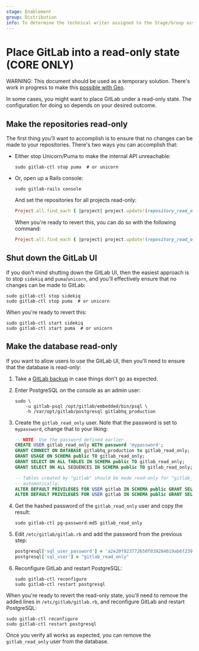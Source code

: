 ```yaml
---
stage: Enablement
group: Distribution
info: To determine the technical writer assigned to the Stage/Group associated with this page, see https://about.gitlab.com/handbook/engineering/ux/technical-writing/#assignments
---
```


# Place GitLab into a read-only state **(CORE ONLY)**

WARNING:
This document should be used as a temporary solution.
There's work in progress to make this
[possible with Geo](https://gitlab.com/groups/gitlab-org/-/epics/2149).

In some cases, you might want to place GitLab under a read-only state.
The configuration for doing so depends on your desired outcome.

## Make the repositories read-only

The first thing you'll want to accomplish is to ensure that no changes can be
made to your repositories. There's two ways you can accomplish that:

- Either stop Unicorn/Puma to make the internal API unreachable:

  ```shell
  sudo gitlab-ctl stop puma  # or unicorn
  ```

- Or, open up a Rails console:

  ```shell
  sudo gitlab-rails console
  ```

  And set the repositories for all projects read-only:

  ```ruby
  Project.all.find_each { |project| project.update!(repository_read_only: true) }
  ```

  When you're ready to revert this, you can do so with the following command:

  ```ruby
  Project.all.find_each { |project| project.update!(repository_read_only: false) }
  ```

## Shut down the GitLab UI

If you don't mind shutting down the GitLab UI, then the easiest approach is to
stop `sidekiq` and `puma`/`unicorn`, and you'll effectively ensure that no
changes can be made to GitLab:

```shell
sudo gitlab-ctl stop sidekiq
sudo gitlab-ctl stop puma  # or unicorn
```

When you're ready to revert this:

```shell
sudo gitlab-ctl start sidekiq
sudo gitlab-ctl start puma  # or unicorn
```

## Make the database read-only

If you want to allow users to use the GitLab UI, then you'll need to ensure that
the database is read-only:

1. Take a [GitLab backup](../raketasks/backup_restore.md#back-up-gitlab)
   in case things don't go as expected.
1. Enter PostgreSQL on the console as an admin user:

    ```shell
    sudo \
        -u gitlab-psql /opt/gitlab/embedded/bin/psql \
        -h /var/opt/gitlab/postgresql gitlabhq_production
    ```

1. Create the `gitlab_read_only` user. Note that the password is set to `mypassword`,
   change that to your liking:

    ```sql
    -- NOTE: Use the password defined earlier
    CREATE USER gitlab_read_only WITH password 'mypassword';
    GRANT CONNECT ON DATABASE gitlabhq_production to gitlab_read_only;
    GRANT USAGE ON SCHEMA public TO gitlab_read_only;
    GRANT SELECT ON ALL TABLES IN SCHEMA public TO gitlab_read_only;
    GRANT SELECT ON ALL SEQUENCES IN SCHEMA public TO gitlab_read_only;

    -- Tables created by "gitlab" should be made read-only for "gitlab_read_only"
    -- automatically.
    ALTER DEFAULT PRIVILEGES FOR USER gitlab IN SCHEMA public GRANT SELECT ON TABLES TO gitlab_read_only;
    ALTER DEFAULT PRIVILEGES FOR USER gitlab IN SCHEMA public GRANT SELECT ON SEQUENCES TO gitlab_read_only;
    ```

1. Get the hashed password of the `gitlab_read_only` user and copy the result:

   ```shell
   sudo gitlab-ctl pg-password-md5 gitlab_read_only
   ```

1. Edit `/etc/gitlab/gitlab.rb` and add the password from the previous step:

    ```ruby
    postgresql['sql_user_password'] = 'a2e20f823772650f039284619ab6f239'
    postgresql['sql_user'] = "gitlab_read_only"
    ```

1. Reconfigure GitLab and restart PostgreSQL:

   ```shell
   sudo gitlab-ctl reconfigure
   sudo gitlab-ctl restart postgresql
   ```

When you're ready to revert the read-only state, you'll need to remove the added
lines in `/etc/gitlab/gitlab.rb`, and reconfigure GitLab and restart PostgreSQL:

```shell
sudo gitlab-ctl reconfigure
sudo gitlab-ctl restart postgresql
```

Once you verify all works as expected, you can remove the `gitlab_read_only`
user from the database.
